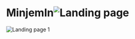 # MinjemIn![Landing page](https://user-images.githubusercontent.com/48622568/229272186-7dfe33db-5c86-44c8-9334-5abe66010c12.png)
![Landing page 1](https://user-images.githubusercontent.com/48622568/229272450-7858eb12-f7cb-47ad-847f-6315ef78d2d8.png)
